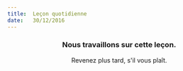 ```yaml
---
title:  Leçon quotidienne
date:   30/12/2016
---
```


### <center>Nous travaillons sur cette leçon.</center>
<center>Revenez plus tard, s'il vous plaît.</center>